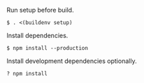 Run setup before build.

```
$ . <(buildenv setup)
```

Install dependencies.

```
$ npm install --production
```

Install development dependencies optionally.

```
? npm install
```
